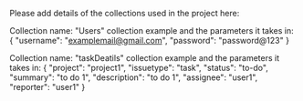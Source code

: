 Please add details of the collections used in the project here:

Collection name: "Users"
collection example and the parameters it takes in:
{
  "username": "examplemail@gmail.com",
  "password": "password@123"
}

Collection name: "taskDeatils"
collection example and the parameters it takes in:
{
  "project": "project1",
  "issuetype": "task",
  "status": "to-do",
  "summary": "to do 1",
  "description": "to do 1",
  "assignee": "user1",
  "reporter": "user1"
}
